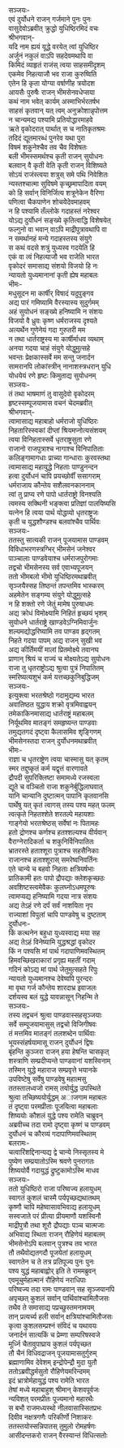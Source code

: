 सञ्जयः-  
एवं दुर्योधने राजन् गर्जमाने पुनः पुनः  
वासुदेवोऽब्रवीत् क्रुद्धो युधिष्ठिरमिदं वचः  
श्रीभगवान्-  
यदि नाम ह्ययं यूद्धे वरयेत् त्वां युधिष्ठिर  
अर्जुनं नकुलं वाऽपि सहदेवमथापि वा  
किमिदं व्याहृतं राजंस् त्वया साहसमीदृशम्  
एकमेव निहत्याजौ भव राजा कुरुष्विति  
एतेन हि कृता योग्या वर्षाणीह त्रयोदश  
आयसैः पुरुषैः राजन् भीमसेनवधेप्सया  
कथं नाम भवेत् कार्यम् अस्माभिर्भरतर्षभ  
साहसं कृतवान् यत् त्वम् अनुक्रोशान्नृपोत्तम  
न चान्यमद्य पश्यामि प्रतियोद्धारमाहवे  
ऋते वृकोदरात् पार्थात् स च नातिकृतश्रमः  
तदिदं द्यूतमारब्धं पुनरेव यथा पुरा  
विषमं शकुनेश्चैव तव चैव विशेषतः  
बली भीमस्समर्थश्च कृती राजन् सुयोधनः  
बलवान् वै कृती वेति कृती राजन् विशिष्यते  
सोऽयं राजंस्त्वया शत्रुस् समे पथि निवेशितः  
न्यस्तश्चात्मा सुविषमे कृच्छ्रमापादिता वयम्  
को हि सर्वान् विनिर्जित्य शत्रूनेकेन वैरिणा  
पणित्वा चैकपाणेन शोचयेेदेवमाहवम्  
न हि पश्यामि तँल्लोके गदाहस्तं नरेश्वर  
योऽद्य दुर्योधनं सङ्ख्ये कृतित्वाद्धि विशेषयेत्  
फल्गुनो वा भवान् वाऽपि माद्रीपुत्रावथापि वा  
न समर्थानहं मन्ये गदाहस्तस्य संयुगे  
स कथं वदसे शत्रुं युध्यस्व गदयेति हि  
एकं वा त्वं निहत्याजौ भव राजेति भारत  
वृकोदरं समासाद्य संशयो विजयो हि नः  
न्यायतो युध्यमानानां कृती ह्येष महाबलः  
भीमः-  
मधुसूदन मा कार्षीर् विषादं यदुपुङ्गव  
अद्य पारं गमिष्यामि वैरस्यास्य सुदुर्गमम्  
अहं सुयोधनं सङ्ख्ये हनिष्यामि न संशयः  
विजयो वै ध्रुवः कृष्ण धर्मराजस्य दृश्यते  
अत्यर्थेन गुणेनेयं गदा गुरुतरी मम  
न तथा धार्तराष्ट्रस्य मा कार्षीर्माधव व्यथाम्  
अनया गदया चाहं संयुगे योद्धुमुत्सहे  
भवन्तः प्रेक्षकास्सर्वे मम सन्तु जनार्दन  
सामरानपि लोकांस्त्रीन् नानाशस्त्रधरान् युधि  
योधयेयं रणे हृष्टः किमुताद्य सुयोधनम्  
सञ्जयः-  
तं तथा भाषमाणं तु वासुदेवो वृकोदरम्  
हृष्टस्सम्पूजयामास वचनं चेदमब्रवीत्  
श्रीभगवान्-  
त्वामासाद्य महाबाहो धर्मराजो युधिष्ठिरः  
निहतारिस्स्वकां दीप्तां श्रियमप्नोत्यसंशयम्  
त्वया विनिहतास्सर्वे धृतराष्ट्रसुता रणे  
राजानो राजपुत्राश्च नागाश्च विनिपातिताः  
कलिङ्गामागधाः प्राच्या गान्धाराः कुरवस्तथा  
त्वामासाद्य महायुद्धे निहताः पाण्डुनन्दन  
हत्वा दुर्योधनं चापि प्रयच्छोर्वीं ससागराम्  
धर्मराजाय कौन्तेय सशैलवनकाननाम्  
त्वां तु प्राप्य रणे पापो धार्तराष्ट्रो विनश्यति  
त्वमस्य सक्थिनी भङ्क्त्वा प्रतिज्ञां पालयिष्यसि  
यत्नेन हि त्वया पार्थ योद्धव्यो धृतराष्ट्रजः  
कृती च युद्धशौण्डश्च बलवांश्चैव पार्थिवः  
सञ्जयः-  
ततस्तु सात्यकी राजन् पूजयामास पाण्डवम्  
विविधाभरणस्त्रग्भिर् भीमसेनं जनेश्वर  
पाञ्चालाः पाण्डवेयाश्च धर्मराजपुरोगमाः  
तद्वचो भीमसेनस्य सर्व एवाभ्यपूजयन्  
ततो भीमबलो भीमो युधिष्ठिरमथाब्रवीत्  
सृञ्जयैस्सह तिष्ठन्तं तपन्तमिव भास्करम्  
अहमेतेन सङ्गम्य संयुगे योद्धुमुत्सहे  
न हि शक्तो रणे जेतुं मामेष पुरुषाधमः  
अद्य क्रोधं विमोक्ष्यामि निहितं हृच्छयं भृशम्  
सुयोधने धार्तराष्ट्रे खाण्डवेऽग्निमिवार्जुनः  
शल्यमद्योद्धरिष्यामि तव पाण्डव हृद्गतम्  
निहते गदया पापम् अद्य राजन् सुखी भव  
अद्य कीर्तिमयीं मालां प्रितमोक्ष्ये तवानघ  
प्राणान् श्रियं च राज्यं च मोक्ष्यतेऽद्य सुयोधनः  
राजा तु धृतराष्ट्रोऽद्य श्रुत्वा पुत्रं निपातितम्  
स्मरिष्यत्यशुभं कर्म यत्तच्छकुनिबुद्धिजम्  
सञ्जयः-  
इत्युक्त्वा भरतश्रेष्ठो गदामुद्यम्य भारत  
अवातिष्ठत युद्धाय शक्रो वृत्रमिवाह्वयन्  
तमेकाकिनमासाद्य धार्तराष्ट्रं महाबलम्  
निर्यूथमिव मातङ्गं समहृष्यन्त पाण्डवाः  
तमुद्यतगदं दृष्ट्वा कैलासमिव शृङ्गिणम्  
भीमसेनस्तदा राजन् दुर्योधनमथाब्रवीत्  
भीमः-  
राज्ञा च धृतराष्ट्रेण त्वया चास्मासु यत् कृतम्  
स्मर तद्दुष्कृतं कर्म यद्वृत्तं वारणावते  
द्रौपदी सुपरिक्लिष्टा समामध्ये रजस्वला  
द्यूते च वञ्चितो राजा शकुनेर्बुद्धिलाघवात्  
यानि चान्यानि दुष्टात्मन् पापानि कृतवानसि  
पार्थेषु यत् कृतं त्वागस् तस्य पश्य महत् फलम्  
त्वत्कृते निहतश्शेते शरतल्पे महायशाः  
गाङ्गेयो भरतश्रेष्ठस् सर्वेषां नः पितामहः  
हतो द्रोणश्च कर्णश्च हतश्शल्यश्च वीर्यवान्  
वैराग्नेरादिकर्ता च शकुनिर्विनिपातितः  
भ्रातरस्ते हताश्शूरा पुत्राश्च सहसैनिकाः  
राजानश्च हताश्शूरास् समरेष्वनिवर्तिनः  
एते चान्ये च बहवो निहताः क्षत्रियर्षभाः  
प्रातिकामी हतः पापो द्रौपद्याः क्लेशकृच्छठः  
अवशिष्टस्त्वमेवैकः कुलघ्नोऽधमपूरुषः  
त्वामप्यद्य हनिष्यामि गदया नात्र संशयः  
अद्य तेऽहं रणे दर्पं सर्वं नाशयिता नृप  
राज्याशां विपुलां चापि पाण्डवेषु च दुष्टताम्  
दुर्योधनः-  
किं कत्थनेन बहुधा युध्यस्वाद्य मया सह  
अद्य तेऽहं विनेष्यामि युद्धश्रद्धां वृकोदर  
किं न पश्यसि मां पार्थ गदापाणिमवस्थितम्  
हिमवच्छिखराकारां प्रगृह्य महतीं गदाम्  
गदिनं कोऽद्य मां पार्थ जेतुमुत्सहते रिपुः  
न्यायतो युध्यमानश्च देवेष्वपि पुरन्दरः  
मा वृथा गर्ज कौन्तेय शारदाभ्र इवाजलः  
दर्शयस्व बलं युद्धे यावन्नासून् निहन्मि ते  
सञ्जयः-  
तस्य तद्वचनं श्रुत्वा पाण्डवास्सहसृञ्जयाः  
सर्वे सम्पूजयामासुस् तद्वचो विजिगीषवः  
तं मत्तमिव मातङ्गं तलशब्देन पार्थिवाः  
भूयस्संहर्षयामासू राजन् दुर्योधनं द्विषः  
बृंहन्ति कुञ्जरा राजन् हया हेषन्ति चासकृत्  
शस्त्राणि सम्प्रदीप्यन्ते पाण्डवानां यशस्विनाम्  
तस्मिन् युद्धे महाराज सम्प्रवृत्ते भयानके  
उपविष्टेषु सर्वेषु पाण्डवेषु महात्मसु  
ततस्तालध्वजो रामस् तयोर्युद्ध उपस्थिते  
श्रुत्वा तच्छिष्ययोर्युद्धम् अाजगाम महाबलः  
तं दृष्ट्वा परमप्रीताः पूजयित्वा महाबलाः  
शिष्ययोः कौशलं युद्धे पश्य रामेति चाब्रुवन्  
अब्रवीच्च तदा रामो दृष्ट्वा कृष्णं च पाण्डवम्  
दुर्योधनं च कौरव्यं गदापाणिमवस्थितम्  
बलरामः-  
चत्वारिंशद्दिनान्यद्य द्वे चान्ये निस्सृतस्य मे  
पुष्येण सम्प्रयातोऽस्मि श्रवणे पुनरागतः  
शिष्ययोर्वै गदायुद्धं द्रुष्टुकामोऽस्मि माधव  
सञ्जयः-  
ततो युधिष्ठिरो राजा परिष्वज्य हलायुधम्  
स्वागतं कुशलं चास्मै पर्यपृच्छद्यथातथम्  
कृष्णौ चापि महेष्वासावभिवाद्य हलायुधम्  
सस्वजाते परं प्रीत्या प्रीयमाणौ यशस्विनौ  
माद्रीपुत्रौ तथा शूरौ द्रौपद्याः पञ्च चात्मजाः  
अभिवाद्य स्थिता राजन् रौहिणेयं महाबलम्  
भीमसेनोऽपि बलवान् पुत्रश्च तव भारत  
तौ तथैवोद्यतगदौ पूजयेतां हलायुधम्  
स्वागतेन च ते तत्र प्रतिपूज्य पुनः पुनः  
पश्य युद्धं महाबाह्वोर् इति ते राममब्रुवन्  
एवमूचुर्महात्मानं रौहिणेयं नराधिपाः  
परिष्वज्य तदा रामः पाण्डवान् सह सृञ्जयानपि  
अपृच्छत् कुशलं सर्वान् पार्थिवांश्चामितौजसः  
तथैव ते समासाद्य पप्रच्छुस्तमनामयम्  
तान् प्रत्यर्च्य हली सर्वान् क्षत्रियांश्चामितौजसः  
कृत्वा कुशलसम्प्रश्नं संविदं च यथावयः  
जनार्दनं सात्यकिं च प्रेम्णा सम्परिषस्वजे  
मूर्ध्नि चैतावुपाघ्राय कुशलं पर्यपृच्छत  
तौ चैनं विधिवद्राजन् पूजयामासतुर्गुरुम्  
ब्रह्माणामिव देवेशम् इन्द्रोपेन्द्रौ मुदा युतौ  
ततोऽब्रवीद्धर्मसुतो रौहिणेयमरिन्दमम्  
इदं भ्रात्रोर्महायुद्धं पश्य रामेति भारत  
तेषां मध्ये महाबाहुश् श्रीमान् केशवपूर्वजः  
न्यविशत् परमप्रीतः पूज्यमानो महारथैः  
स बभौ राजमध्यस्थो नीलवासास्सितप्रभः  
दिवीव नक्षत्रगणैः परिकीर्णो निशाकरः  
ततस्तयोस्सन्निपातस् तुमुलो रोमहर्षणः  
आसीदन्तकरो राजन् वैरस्यान्तं विधित्सतोः  
